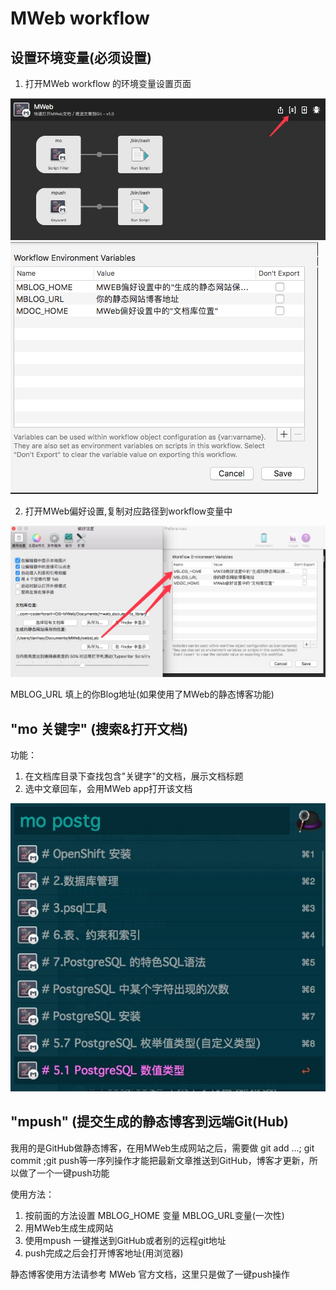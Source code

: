 # MWeb workflow

## 设置环境变量(必须设置)

1. 打开MWeb workflow 的环境变量设置页面

![](media/15064049765164/15064054826781.jpg)
![](media/15064049765164/15064062887034.jpg)

2. 打开MWeb偏好设置,复制对应路径到workflow变量中

![](media/15064049765164/15064063251094.jpg)

MBLOG_URL 填上的你Blog地址(如果使用了MWeb的静态博客功能)

## "mo 关键字" (搜索&打开文档)

功能：

1. 在文档库目录下查找包含"关键字"的文档，展示文档标题
2. 选中文章回车，会用MWeb app打开该文档

![](media/15064049765164/15064092472508.jpg)

## "mpush" (提交生成的静态博客到远端Git(Hub)
我用的是GitHub做静态博客，在用MWeb生成网站之后，需要做 git add ...;  git commit ;git push等一序列操作才能把最新文章推送到GitHub，博客才更新，所以做了一个一键push功能

使用方法：

1. 按前面的方法设置 MBLOG_HOME 变量 MBLOG_URL变量(一次性)
2. 用MWeb生成生成网站
3. 使用mpush 一键推送到GitHub或者别的远程git地址
4. push完成之后会打开博客地址(用浏览器)

静态博客使用方法请参考 MWeb 官方文档，这里只是做了一键push操作

